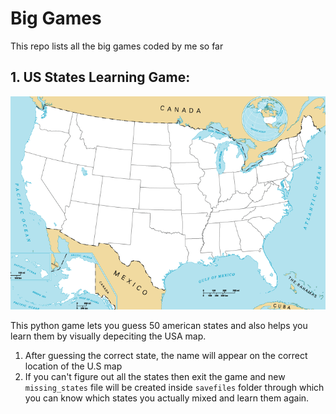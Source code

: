 # Big Games
This repo lists all the big games coded by me so far
## 1. US States Learning Game:
<img src="https://github.com/MANUSRAO/big-games/blob/main/images/blank_states_img.gif"></img>


This python game lets you guess 50 american states and also helps you learn them by visually depeciting the USA map.
  1. After guessing the correct state, the name will appear on the correct location of the U.S map
  2. If you can't figure out all the states then exit the game and new ``missing_states`` file will be created inside ``savefiles`` folder through which you can know which states      you actually mixed and learn them again.

